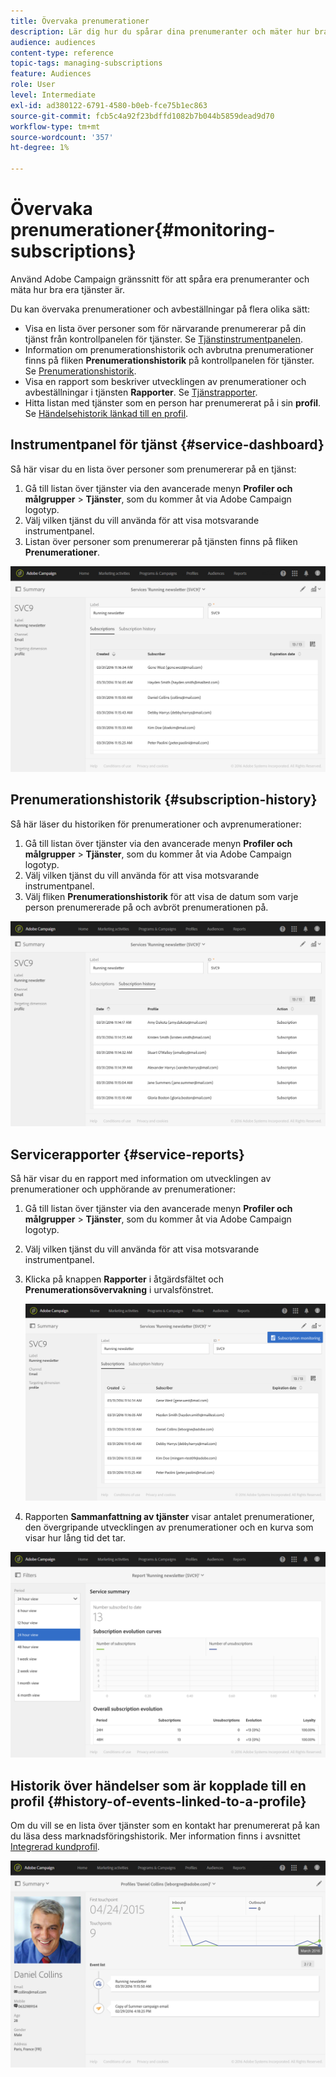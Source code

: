 ```yaml
---
title: Övervaka prenumerationer
description: Lär dig hur du spårar dina prenumeranter och mäter hur bra dina tjänster är med hjälp av instrumentpaneler och rapporter.
audience: audiences
content-type: reference
topic-tags: managing-subscriptions
feature: Audiences
role: User
level: Intermediate
exl-id: ad380122-6791-4580-b0eb-fce75b1ec863
source-git-commit: fcb5c4a92f23bdffd1082b7b044b5859dead9d70
workflow-type: tm+mt
source-wordcount: '357'
ht-degree: 1%

---
```


# Övervaka prenumerationer{#monitoring-subscriptions}

Använd Adobe Campaign gränssnitt för att spåra era prenumeranter och mäta hur bra era tjänster är.

Du kan övervaka prenumerationer och avbeställningar på flera olika sätt:

* Visa en lista över personer som för närvarande prenumererar på din tjänst från kontrollpanelen för tjänster. Se [Tjänstinstrumentpanelen](#service-dashboard).
* Information om prenumerationshistorik och avbrutna prenumerationer finns på fliken **Prenumerationshistorik** på kontrollpanelen för tjänster. Se [Prenumerationshistorik](#subscription-history).
* Visa en rapport som beskriver utvecklingen av prenumerationer och avbeställningar i tjänsten **Rapporter**. Se [Tjänstrapporter](#service-reports).
* Hitta listan med tjänster som en person har prenumererat på i sin **profil**. Se [Händelsehistorik länkad till en profil](#history-of-events-linked-to-a-profile).

## Instrumentpanel för tjänst {#service-dashboard}

Så här visar du en lista över personer som prenumererar på en tjänst:

1. Gå till listan över tjänster via den avancerade menyn **Profiler och målgrupper** > **Tjänster**, som du kommer åt via Adobe Campaign logotyp.
1. Välj vilken tjänst du vill använda för att visa motsvarande instrumentpanel.
1. Listan över personer som prenumererar på tjänsten finns på fliken **Prenumerationer**.

![](assets/lp_monitoring_subscriptions_1.png)

## Prenumerationshistorik {#subscription-history}

Så här läser du historiken för prenumerationer och avprenumerationer:

1. Gå till listan över tjänster via den avancerade menyn **Profiler och målgrupper** > **Tjänster**, som du kommer åt via Adobe Campaign logotyp.
1. Välj vilken tjänst du vill använda för att visa motsvarande instrumentpanel.
1. Välj fliken **Prenumerationshistorik** för att visa de datum som varje person prenumererade på och avbröt prenumerationen på.

![](assets/lp_monitoring_subscriptions_2.png)

## Servicerapporter {#service-reports}

Så här visar du en rapport med information om utvecklingen av prenumerationer och upphörande av prenumerationer:

1. Gå till listan över tjänster via den avancerade menyn **Profiler och målgrupper** > **Tjänster**, som du kommer åt via Adobe Campaign logotyp.
1. Välj vilken tjänst du vill använda för att visa motsvarande instrumentpanel.
1. Klicka på knappen **Rapporter** i åtgärdsfältet och **Prenumerationsövervakning** i urvalsfönstret.

   ![](assets/lp_monitoring_subscriptions_3.png)

1. Rapporten **Sammanfattning av tjänster** visar antalet prenumerationer, den övergripande utvecklingen av prenumerationer och en kurva som visar hur lång tid det tar.

![](assets/lp_monitoring_subscriptions_4.png)

## Historik över händelser som är kopplade till en profil {#history-of-events-linked-to-a-profile}

Om du vill se en lista över tjänster som en kontakt har prenumererat på kan du läsa dess marknadsföringshistorik. Mer information finns i avsnittet [Integrerad kundprofil](../../audiences/using/integrated-customer-profile.md).

![](assets/lp_monitoring_subscriptions_5.png)
